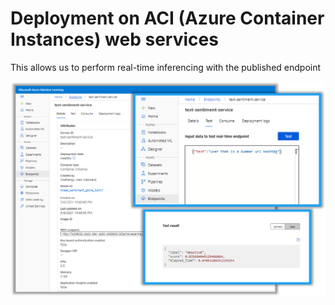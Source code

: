 # Deployment on ACI (Azure Container Instances) web services
This allows us to perform real-time inferencing with the published endpoint

<img src='/pictures\real_time_inferencing_with_published_endpoint.png'>
